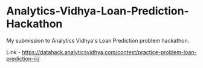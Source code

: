 # Analytics-Vidhya-Loan-Prediction-Hackathon
My submission to Analytics Vidhya's Loan Prediction problem hackathon.

Link - https://datahack.analyticsvidhya.com/contest/practice-problem-loan-prediction-iii/
